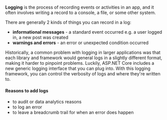 **Logging** is the process of recording events or activities in an app, and it often involves writing a record to a console, a file, or some other system.

There are generally 2 kinds of things you can record in a log:
- **informational messages** - a standard event occurred e.g. a user logged in, a new post was created
- **warnings and errors** - an error or unexpected condition occurred

Historically, a common problem with logging in larger applications was that each library and framework would general logs in a slightly different format, making it harder to pinpoint problems. Luckily, ASP.NET Core includes a new generic logging interface that you can plug into. With this logging framework, you can control the verbosity of logs and where they're written to.

#### Reasons to add logs
- to audit or data analytics reasons
- to log an error
- to leave a breadcrumb trail for when an error does happen